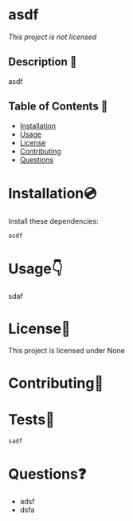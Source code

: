 
# asdf 
*This project is not licensed*

## Description 🔖
asdf

## Table of Contents 📗
* [Installation](#installation)
* [Usage](#usage)
* [License](#license)
* [Contributing](#contributing)
* [Questions](#questions)

# Installation💿

Install these dependencies:
```
asdf
```

# Usage👇
sdaf

# License🔑
This project is licensed under None

# Contributing🙋


# Tests🔎
```
sadf
```

# Questions❓
* adsf
* dsfa
